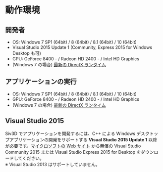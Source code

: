 ﻿# 動作環境

## 開発者
- OS: Windows 7 SP1 (64bit) / 8 (64bit) / 8.1 (64bit) / 10 (64bit)
- Visual Studio 2015 Update 1 (Community, Express 2015 for Windows Desktop も可)
- GPU: GeForce 8400 - / Radeon HD 2400 - / Intel HD Graphics
- (Windows 7 の場合) [最新の DirectX ランタイム](https://www.microsoft.com/ja-jp/download/details.aspx?id=35&)

## アプリケーションの実行
- OS: Windows 7 SP1 (64bit) / 8 (64bit) / 8.1 (64bit) / 10 (64bit)
- GPU: GeForce 8400 - / Radeon HD 2400 - / Intel HD Graphics
- (Windows 7 の場合) [最新の DirectX ランタイム](https://www.microsoft.com/ja-jp/download/details.aspx?id=35&)

## Visual Studio 2015
Siv3D でアプリケーションを開発するには、C++ による Windows デスクトップアプリケーションの開発をサポートする **Visual Studio 2015 Update 1** 以降が必要です。[マイクロソフトの Web サイト](https://www.visualstudio.com/ja-jp/downloads/download-visual-studio-vs) から無償の Visual Studio Community 2015 または Visual Studio Express 2015 for Desktop をダウンロードしてください。  
※ Visual Studio 2013 はサポートしていません。
